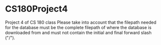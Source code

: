 # CS180Project4
Project 4 of CS 180 class
Please take into account that the filepath needed for the database must be the complete filepath of where the database is downloaded from and must not contain the initial and final forward slash ("/").
